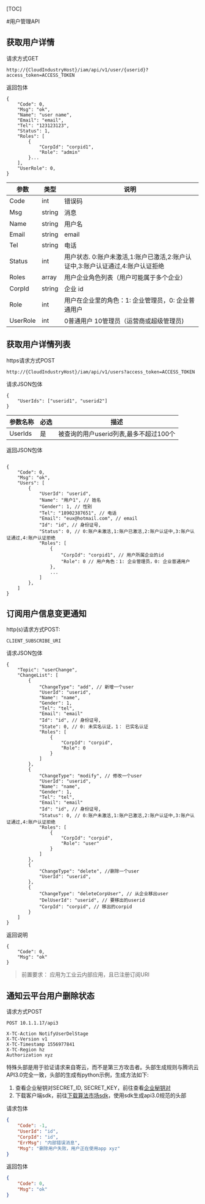 [TOC]

#用户管理API

## 获取用户详情

请求方式GET

```
http://{CloudIndustryHost}/iam/api/v1/user/{userid}?access_token=ACCESS_TOKEN
```

返回包体

```
{
    "Code": 0,
    "Msg": "ok",
    "Name": "user name",
    "Email": "email",
    "Tel": "123123123",
    "Status": 1,
    "Roles": [
        {
            "CorpId": "corpid1", 
            "Role": "admin"
        }...
    ],
    "UserRole": 0, 
}
```

| 参数 | 类型 | 说明 |
| -- | -- | -- |
| Code | int | 错误码 |
| Msg | string | 消息 |
| Name | string | 用户名 |
| Email | string | email |
| Tel | string | 电话 |
| Status | int | 用户状态. 0:账户未激活,1:账户已激活,2:账户认证中,3:账户认证通过,4:账户认证拒绝 |
| Roles | array | 用户企业角色列表（用户可能属于多个企业） |
| CorpId | string | 企业 id |
| Role | int | 用户在企业里的角色：1: 企业管理员，0: 企业普通用户 |
| UserRole | int | 0普通用户 10管理员（运营商或超级管理员) |

## 获取用户详情列表

https请求方式POST

```
http://{CloudIndustryHost}/iam/api/v1/users?access_token=ACCESS_TOKEN
```

请求JSON包体

```
{
    "UserIds": ["userid1", "userid2"]
}
```


| 参数名称 | 必选  | 描述 |
| --- | --- | --- |
| UserIds|  是  | 被查询的用户userid列表,最多不超过100个|

返回JSON包体

```  
      
{
    "Code": 0,
    "Msg": "ok",
    "Users": [
        {
            "UserId": "userid",
            "Name": "用户1", // 姓名
            "Gender": 1, // 性别
            "Tel": "18902387651", // 电话
            "Email": "eux@hotmail.com", // email
            "Id": "id", // 身份证号,
            "Status": 0, // 0:账户未激活,1:账户已激活,2:账户认证中,3:账户认证通过,4:账户认证拒绝
            "Roles": [
                {
                    "CorpId": "corpid1", // 用户所属企业的id
                    "Role": 0 // 用户角色：1: 企业管理员，0: 企业普通用户
                },
                ...
            ]
        }, 
    ]
}
```


## 订阅用户信息变更通知

http(s)请求方式POST:

```
CLIENT_SUBSCRIBE_URI
```

请求JSON包体

```
{
    "Topic": "userChange",
    "ChangeList": [
        {
            "ChangeType": "add", // 新增一个user
            "UserId": "userid",
            "Name": "name",
            "Gender": 1,
            "Tel": "tel",
            "Email": "email"
            "Id": "id", // 身份证号,
            "State": 0, // 0: 未实名认证，1： 已实名认证
            "Roles": [
                {
                    "CorpId": "corpid",
                    "Role": 0
                }
            ]
        },
        {
            "ChangeType": "modify", // 修改一个user
            "UserId": "userid",
            "Name": "name",
            "Gender": 1,
            "Tel": "tel",
            "Email": "email"
            "Id": "id", // 身份证号,
            "Status": 0, // 0:账户未激活,1:账户已激活,2:账户认证中,3:账户认证通过,4:账户认证拒绝
            "Roles": [
                {
                    "CorpId": "corpid",
                    "Role": "user"
                }
            ]
        },
        {
            "ChangeType": "delete", //删除一个user
            "UserId": "userid",
        },
        {
            "ChangeType": "deleteCorpUser", // 从企业移出user
            "DelUserId": "userid", // 要移出的userid
            "CorpId": "corpid", // 移出的corpid
        }
    ]
}
```

返回说明

```
{
    "Code": 0,
    "Msg": "ok"
}
```

> 前置要求： 应用为工业云内部应用，且已注册订阅URI

## 通知云平台用户删除状态

请求方式POST

```
POST 10.1.1.17/api3

X-TC-Action NotifyUserDelStage
X-TC-Version v1
X-TC-Timestamp 1556977841
X-TC-Region hz
Authorization xyz
```

特殊头部是用于验证请求来自寄云，而不是第三方攻击者。头部生成规则与腾讯云API3.0完全一致，头部的生成有python示例，生成方法如下:

1. 查看企业秘钥对SECRET_ID, SECRET_KEY，前往查看[企业秘钥对](http://10.1.1.17/cp/identity/corp")
2. 下载客户端sdk，前往[下载算法市场sdk]("https://github.com/XWSTeam/cloudindustry-algo-sdk")，使用sdk生成api3.0规范的头部

请求包体

```json
{
    "Code": -1,
    "UserId": "id",
    "CorpId": "id",
    "ErrMsg": "内部错误消息",
    "Msg": "删除用户失败，用户正在使用app xyz"
}
```

返回包体

```json
{
    "Code": 0,
    "Msg": "ok"
}
```

